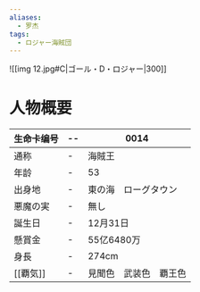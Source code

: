 ```yaml
---
aliases:
  - 罗杰
tags:
  - ロジャー海賊団
---
```


![[img 12.jpg#C|ゴール・D・ロジャー|300]]
# 人物概要

| 生命卡编号  | --  | 0014        |
| ------ | --- | ----------- |
| 通称     | -   | 海賊王         |
| 年龄     | -   | 53          |
| 出身地    | -   | 東の海　ローグタウン  |
| 悪魔の実   | -   | 無し          |
| 誕生日    | -   | 12月31日      |
| 懸賞金    | -   | 55亿6480万    |
| 身長     | -   | 274cm       |
| [[覇気]] | -   | 見聞色　武装色　覇王色 |





